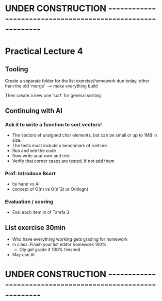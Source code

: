 # UNDER CONSTRUCTION -----------------------------------------------------------
# Practical Lecture 4

## Tooling

Create a separate folder for the list exercise/homework due today,
other than the old 'merge' --> make everything build

Then create a new one 'sort' for general sorting


## Continuing with AI 

### Ask it to write a function to sort vectors!
- The vectors of unsigned char elements, but can be small or up to 1MB in size.
- The tests must include a benchmark of runtime
- Run and see the code
- Now write your own and test
- Verify that corner cases are tested, if not add them

### Prof: Introduce Bsort
- by hand vs AI
- concept of O(n) vs O(nˆ2) or O(nlogn)

### Evaluation / scoring
- Eval each item in of Tarefa 3

## List exercise 30min
- Who have everything working gets grading for homework
- In class: Finish your list editor homework 100%
    - Oly get grade if 100% finished
- May use AI

# UNDER CONSTRUCTION -----------------------------------------------------------
